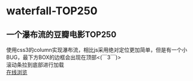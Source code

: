 # waterfall-TOP250
一个瀑布流的豆瓣电影TOP250
-----------------------------------------------
使用css3的column实现瀑布流，相比js采用绝对定位更加简单，但是有一个小BUG，最下方BOX的边框会出现在顶部<(￣3￣)> <br>
滚动条拉到底部进行加载<br>
<a href="http://southernxtar.com/waterfall-TOP250/" target="_blank">在线浏览</a>
